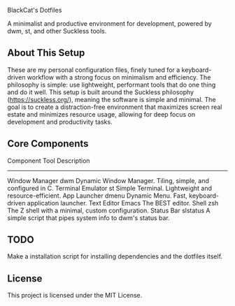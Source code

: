BlackCat's Dotfiles

A minimalist and productive environment for development, powered by dwm, st, and other Suckless tools.

## About This Setup

These are my personal configuration files, finely tuned for a keyboard-driven workflow with a strong focus on minimalism and efficiency. The philosophy is simple: use lightweight, performant tools that do one thing and do it well. This setup is built around the Suckless philosophy (https://suckless.org/), meaning the software is simple and minimal.
The goal is to create a distraction-free environment that maximizes screen real estate and minimizes resource usage, allowing for deep focus on development and productivity tasks.

## Core Components

Component           Tool                      Description
------------------- ------------------------- -----------------------------------------------------------
Window Manager      dwm                       Dynamic Window Manager. Tiling, simple, and configured in C.
Terminal Emulator   st                        Simple Terminal. Lightweight and resource-efficient.
App Launcher        dmenu                     Dynamic Menu. Fast, keyboard-driven application launcher.
Text Editor         Emacs                     The BEST editor.
Shell               zsh                       The Z shell with a minimal, custom configuration.
Status Bar          slstatus                  A simple script that pipes system info to dwm's status bar.


## TODO

Make a installation script for installing dependencies and the dotfiles itself.

## License

This project is licensed under the MIT License.
